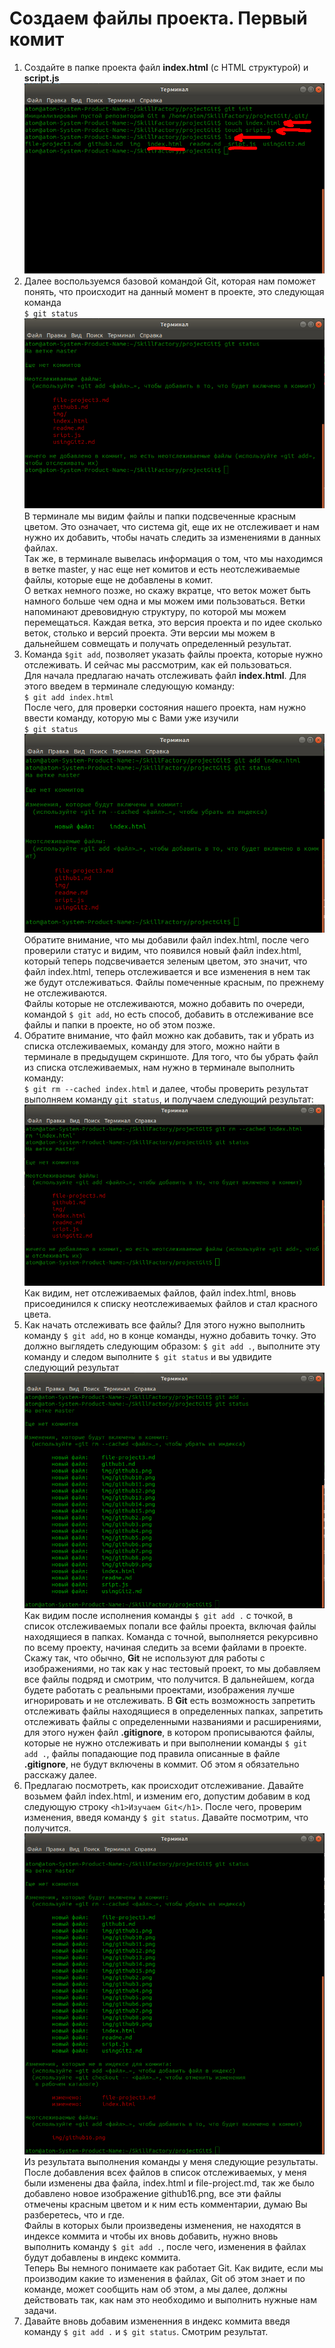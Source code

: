 # Создаем файлы проекта. Первый комит

1. Создайте в папке проекта файл **index.html** (с HTML структурой) и **script.js**  
![Созданные файлы в папке проект](./img/github12.png "Файлы index.html и script.js")  
2. Далее воспользуемся базовой командой Git, которая нам поможет понять, что происходит на данный момент в проекте, это следующая команда  
`$ git status`  
![Результат выполнения команды git status](./img/github13.png "Отображение результата выполнения команды")  В терминале мы видим файлы и папки подсвеченные красным цветом. Это означает, что система git, еще их не отслеживает и нам нужно их добавить, чтобы начать следить за изменениями в данных файлах.    
Так же, в терминале вывелась информация о том, что мы находимся в ветке master, у нас еще нет комитов и есть неотслеживаемые файлы, которые еще не добавлены в комит.    
О ветках немного позже, но скажу вкратце, что веток может быть намного больше чем одна и мы можем ими пользоваться. Ветки напоминают древовидную структуру, по которой мы можем перемещаться. Каждая ветка, это версия проекта и по идее сколько веток, столько и версий проекта. Эти версии мы можем в дальнейшем совмещать и получать определенный результат.  
3. Команда `$git add`, позволяет указать файлы проекта, которые нужно отслеживать. И сейчас мы рассмотрим, как ей пользоваться.  
Для начала предлагаю начать отслеживать файл **index.html**. Для этого введем в терминале следующую команду:  
`$ git add index.html`  
После чего, для проверки состояния нашего проекта, нам нужно ввести команду, которую мы с Вами уже изучили  
`$ git status`  
![Добавление файла в отслеживание](./img/github14.png "Отслеживание файла Git")  
Обратите внимание, что мы добавили файл index.html, после чего проверили статус и видим, что появился новый файл index.html, который теперь подсвечивается зеленым цветом, это значит, что файл index.html, теперь отслеживается и все изменения в нем так же будут отслеживаться. Файлы помеченные красным, по прежнему не отслеживаются.  
Файлы которые не отслеживаются, можно добавить по очереди, командой `$ git add`, но есть способ, добавить в отслеживание все файлы и папки в проекте, но об этом позже.  
4. Обратите внимание, что файл можно как добавить, так и убрать из списка отслеживаемых, команду для этого, можно найти в терминале в предыдущем скриншоте. Для того, что бы убрать файл из списка отслеживаемых, нам нужно в терминале выполнить команду:  
`$ git rm --cached index.html` и далее, чтобы проверить результат выполняем команду `git status`, и получаем следующий результат:  
![Удаление файла из списка отслеживаемых](./img/github15.png "Удаляем файл из списка отслеживаемых и проверяем результат")  
Как видим, нет отслеживаемых файлов, файл index.html, вновь присоединился к списку неотслеживаемых файлов и стал красного цвета.  
5. Как начать отслеживать все файлы? Для этого нужно выполнить команду `$ git add`, но в конце команды, нужно добавить точку. Это должно выглядеть следующим образом:
`$ git add .`, выполните эту команду и следом выполните `$ git status` и вы удвидите следующий результат  
![Добавление всех файлов в список отслеживаемых](./img/github16.png "Добавляем файлы в список отслеживаемых и проверяем результат")  
Как видим после исполнения команды `$ git add .` с точкой, в список отслеживаемых попали все файлы проекта, включая файлы находящиеся в папках. Команда с точной, выполняется рекурсивно по всему проекту, начиная следить за всеми файлами в проекте.  
Скажу так, что обычно, **Git** не используют для работы с изображениями, но так как у нас тестовый проект, то мы добавляем все файлы подряд и смотрим, что получится. В дальнейшем, когда будете работать с реальными проектами, изображения лучше игнорировать и не отслеживать. В **Git** есть возможность запретить отслеживать файлы находящиеся в определенных папках, запретить отслеживать файлы с определенными названиями и расширениями, для этого нужен файл **.gitignore**, в котором прописываются файлы, которые не нужно отслеживать и при выполнении команды `$ git add .`, файлы попадающие под правила описанные в файле **.gitignore**, не будут включены в коммит. Об этом я обязательно расскажу далее.  
6. Предлагаю посмотреть, как происходит отслеживание. Давайте возьмем файл index.html, и изменим его, допустим добавим в код следующую строку `<h1>Изучаем Git</h1>`. После чего, проверим изменения, введя команду `$ git status`. Давайте посмотрим, что получится.  
![Смотрим в каких файлах были произведены изменения](./img/github17.png "Смотрим в каких файлах были произведены изменения")  
Из результата выполнения команды у меня следующие результаты. После добавления всех файлов в список отслеживаемых, у меня были изменены два файла, index.html и file-project.md, так же было добавлено новое изображение github16.png, все эти файлы отмечены красным цветом и к ним есть комментарии, думаю Вы разберетесь, что и где.  
Файлы в которых были произведены изменения, не находятся в индексе коммита и чтобы их вновь добавить, нужно вновь выполнить команду `$ git add .`, после чего, изменения в файлах будут добавлены в индекс коммита.  
Теперь Вы немного понимаете как работает Git. Как видите, если мы производим какие то изменения в файлах, Git об этом знает и по команде, может сообщить нам об этом, а мы далее, должны действовать так, как нам это необходимо и выполнить нужные нам задачи.  
7. Давайте вновь добавим измененния в индекс коммита введя команду `$ git add .` и `$ git status`. Смотрим результат.  

